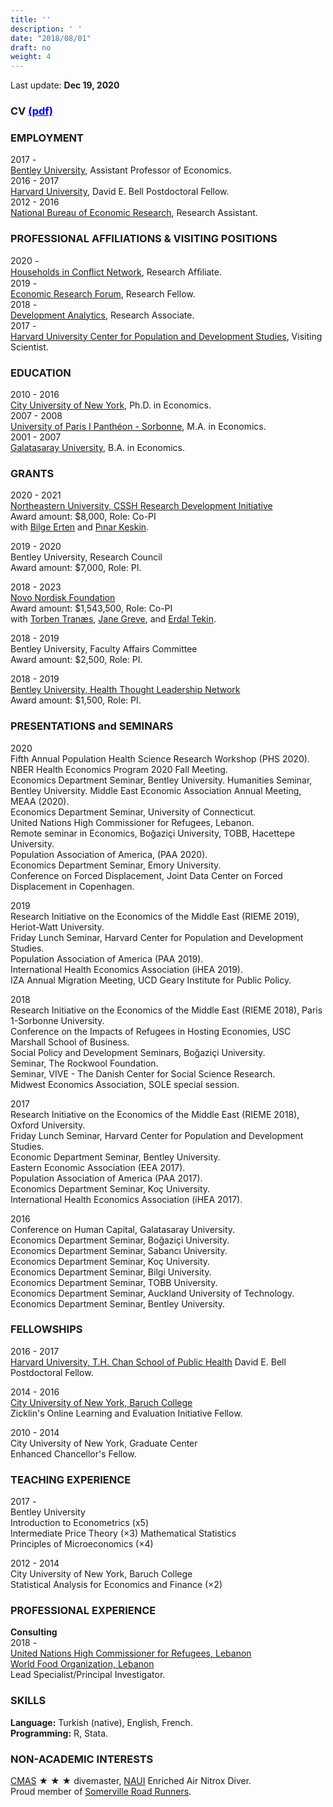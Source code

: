```yaml
---
title: ''
description: ' '
date: "2018/08/01"
draft: no
weight: 4
---
```



Last update: **Dec 19, 2020** <br> 

### CV [<span style="color:blue">(pdf)</span>](/static/pdfs/CV/CV_web_12_18.pdf)  


### **EMPLOYMENT**
2017 -   
[Bentley University](http://www.bentley.edu/), Assistant Professor of Economics.   
2016 - 2017   
[Harvard University](https://www.hsph.harvard.edu/population-development/), David E. Bell Postdoctoral Fellow.   
2012 - 2016   
[National Bureau of Economic Research](nber.org), Research Assistant. 

### **PROFESSIONAL AFFILIATIONS & VISITING POSITIONS**
2020 -    
[Households in Conﬂict Network](hicn.org), Research Afﬁliate.    
2019 -     
[Economic Research Forum](https://erf.org.eg/), Research Fellow.     
2018 -     
[Development Analytics](https://www.developmentanalytics.org/), Research Associate.     
2017 -   
[Harvard University Center for Population and Development Studies](https://www.hsph.harvard.edu/population-development/), Visiting Scientist. 



### **EDUCATION**

2010 - 2016   
[City University of New York](https://www.gc.cuny.edu/Home), Ph.D. in Economics.   
2007 - 2008   
[University of Paris I Panthéon - Sorbonne](https://www.pantheonsorbonne.fr/universite), M.A. in Economics.   
2001 - 2007    
[Galatasaray University](https://www.gsu.edu.tr/en/), B.A. in Economics.    

### **GRANTS**
2020 - 2021    
[Northeastern University, CSSH Research Development Initiative](https://cssh.northeastern.edu/)      
Award amount: $8,000, Role: Co-PI    
with [Bilge Erten](http://www.bilgeerten.com/) and [Pınar Keskin](https://www.pinarkeskin.com/).  

2019 - 2020       
Bentley University, Research Council        
Award amount: $7,000, Role: PI.   

2018 - 2023    
[Novo Nordisk Foundation](https://www.novonordisk.com/about-novo-nordisk/corporate-governance/foundation.html)    
Award amount:  $1,543,500, Role: Co-PI   
with [Torben Tranæs](https://www.vive.dk/en/employees/torben-tranaes-1663/?limit=20&offset=0), [Jane Greve](https://www.vive.dk/en/employees/jane-greve-1809/?limit=20&offset=0), and [Erdal Tekin](http://www.erdaltekin.com/).

2018 - 2019    
Bentley University, Faculty Affairs Committee     
Award amount:  $2,500, Role: PI.       

2018 - 2019   
[Bentley University, Health Thought Leadership Network](https://www.bentley.edu/centers/health-thought-leadership-network)      
Award amount:  $1,500, Role: PI.  





### **PRESENTATIONS and SEMINARS**
2020   
Fifth Annual Population Health Science Research Workshop (PHS 2020).    
NBER Health Economics Program 2020 Fall Meeting.  
Economics Department Seminar, Bentley University. 
Humanities Seminar, Bentley University. 
Middle East Economic Association Annual Meeting, MEAA (2020).    
Economics Department Seminar, University of Connecticut.    
United Nations High Commissioner for Refugees, Lebanon.   
Remote seminar in Economics, Boğaziçi University, TOBB, Hacettepe University.   
Population Association of America, (PAA 2020).     
Economics Department Seminar, Emory University.     
Conference on Forced Displacement, Joint Data Center on Forced Displacement in Copenhagen.    

2019    
Research Initiative on the Economics of the Middle East (RIEME 2019), Heriot-Watt University.    
Friday Lunch Seminar, Harvard Center for Population and Development Studies.    
Population Association of America (PAA 2019).     
International Health Economics Association (iHEA 2019).      
IZA Annual Migration Meeting, UCD Geary Institute for Public Policy.     


2018     
Research Initiative on the Economics of the Middle East (RIEME 2018), Paris 1-Sorbonne University.     
Conference on the Impacts of Refugees in Hosting Economies,  USC Marshall School of Business.   
Social Policy and Development Seminars, Boğaziçi  University.     
Seminar, The Rockwool Foundation.     
Seminar, VIVE - The Danish Center for Social Science Research.    
Midwest Economics Association, SOLE special session.    



2017     
Research Initiative on the Economics of the Middle East (RIEME 2018), Oxford University.    
Friday Lunch Seminar, Harvard Center for Population and Development Studies.     
Economic Department Seminar, Bentley University.     
Eastern Economic Association (EEA 2017).     
Population Association of America (PAA 2017).    
Economics Department Seminar, Koç University.    
International Health Economics Association (iHEA 2017).     



2016    
Conference on Human Capital, Galatasaray University.    
Economics Department Seminar, Boğaziçi  University.     
Economics Department Seminar, Sabancı University.     
Economics Department Seminar, Koç University.     
Economics Department Seminar, Bilgi University.     
Economics Department Seminar, TOBB University.     
Economics Department Seminar, Auckland University of Technology.     
Economics Department Seminar, Bentley University.     



### **FELLOWSHIPS** 
2016 - 2017    
[Harvard University, T.H. Chan School of Public Health](https://www.hsph.harvard.edu/) 
David E. Bell Postdoctoral Fellow.   

2014 - 2016    
[City University of New York, Baruch College](https://www.baruch.cuny.edu/)   
Zicklin's Online Learning and Evaluation Initiative Fellow.     

2010 - 2014         
City University of New York, Graduate Center  
Enhanced Chancellor's Fellow.    

### **TEACHING EXPERIENCE**  

2017 -     
Bentley University    
Introduction to Econometrics (x5)  
Intermediate Price Theory (×3)
Mathematical Statistics    
Principles of Microeconomics (×4) 

2012 - 2014    
City University of New York, Baruch College    
Statistical Analysis for Economics and Finance (×2) 

### **PROFESSIONAL EXPERIENCE** 
**Consulting**    
2018 -     
[United Nations High Commissioner for Refugees, Lebanon](https://www.unhcr.org/en-us/lebanon.html)    
[World Food Organization, Lebanon](https://www.wfp.org/countries/lebanon)   
Lead Specialist/Principal Investigator. 


### **SKILLS**    
**Language:** Turkish (native), English, French.    
**Programming:** R, Stata.

### **NON-ACADEMIC INTERESTS**   
[CMAS](https://www.cmas.org/en) &#9733; &#9733; &#9733; divemaster, [NAUI](www.naui.org) Enriched Air Nitrox Diver.    
Proud member of [Somerville Road Runners](https://www.srr.org/). 
